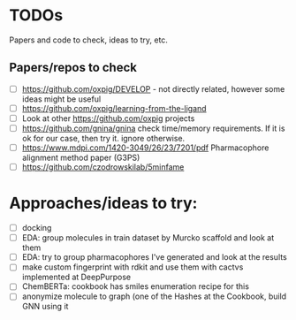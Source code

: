 # TODOs
Papers and code to check, ideas to try, etc.

## Papers/repos to check

- [ ] https://github.com/oxpig/DEVELOP - not directly related, however some ideas might be useful
- [ ] https://github.com/oxpig/learning-from-the-ligand
- [ ] Look at other https://github.com/oxpig projects
- [ ] https://github.com/gnina/gnina check time/memory requirements. If it is ok for our case, then try it. ignore otherwise.
- [ ] https://www.mdpi.com/1420-3049/26/23/7201/pdf Pharmacophore alignment method paper (G3PS)
- [ ] https://github.com/czodrowskilab/5minfame

# Approaches/ideas to try:
- [ ] docking
- [ ] EDA: group molecules in train dataset by Murcko scaffold and look at them
- [ ] EDA: try to group pharmacophores I've generated and look at the results
- [ ] make custom fingerprint with rdkit and use them with cactvs implemented at DeepPurpose
- [ ] ChemBERTa: cookbook has smiles enumeration recipe for this
- [ ] anonymize molecule to graph (one of the Hashes at the Cookbook, build GNN using it
